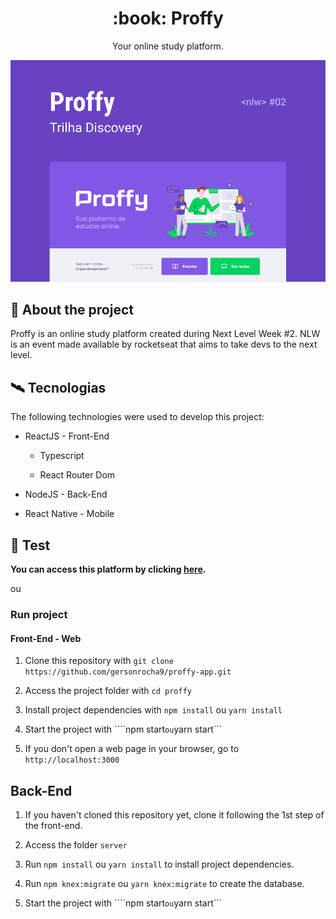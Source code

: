 <div align="center">
    <h1>:book: Proffy</h1>
    <p>Your online study platform.</p>
    <img src="./images-readme/capa.png">
</div>


## :scroll: About the project

Proffy is an online study platform created during Next Level Week #2. NLW is an event made available by rocketseat that aims to take devs to the next level.


## :artificial_satellite: Tecnologias

The following technologies were used to develop this project:

- ReactJS - Front-End
    - Typescript

    - React Router Dom

- NodeJS - Back-End

- React Native - Mobile


## :rocket: Test

**You can access this platform by clicking [here](https://proffy-app.netlify.app/).**

ou

### Run project

#### Front-End - Web

1. Clone this repository with ```git clone https://github.com/gersonrocha9/proffy-app.git```

2. Access the project folder with ```cd proffy```

3. Install project dependencies with ```npm install``` ou ```yarn install```

4. Start the project with ````npm start``` ou ```yarn start```

5. If you don't open a web page in your browser, go to ```http://localhost:3000```


## Back-End

1. If you haven't cloned this repository yet, clone it following the 1st step of the front-end.

2. Access the folder ```server```

3. Run ```npm install``` ou ```yarn install``` to install project dependencies.

4. Run ```npm knex:migrate``` ou ```yarn knex:migrate``` to create the database.

5. Start the project with ````npm start``` ou ```yarn start```
